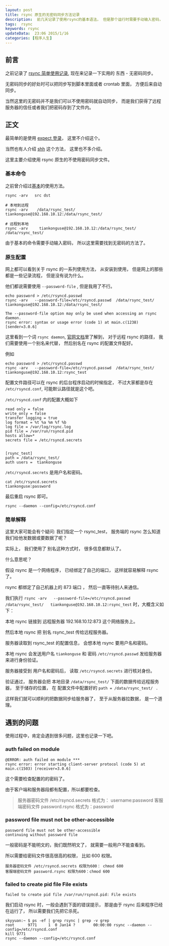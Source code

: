 ```yaml
---  
layout: post  
title: rsync 原生的无密码同步方法记录
description:  前几天记录了使用rsync的基本语法， 但是那个运行时需要手动输入密码， 很不方便，现在记录一下无密码同步。 
tags:  rsync
keywords: rsync
updateData:  23:06 2015/1/16
categories: [程序人生]
---  
```


## 前言

之前记录了 [rsync 简单使用记录][rsync-first], 现在来记录一下实用的 东西 - 无密码同步。  

无密码同步的好处时可以把同步写到脚本里面或者 crontab 里面， 方便后来自动同步。  

当然这里的无密码并不是我们可以不使用密码就自动同步， 而是我们获得了远程服务器的信任或者我们把密码存到了文件内。  


## 正文


最简单的是使用 [expect 登录][google_rsync_expect]， 这里不介绍这个。  

当然也有人介绍 [shh][google_rsync_ssh] 这个方法， 这里也不多介绍。  

这里主要介绍使用 rsync 原生的不使用密码同步文件。  

### 基本命令

之前曾介绍过[基本][rsync-first]的使用方法。  


```
rsync -arv   src dst

# 本地到远程
rsync -arv    /data/rsync_test/   tiankonguse@192.168.10.12:/data/rsync_test/ 

# 远程到本地
rsync -arv     tiankonguse@192.168.10.12:/data/rsync_test/    /data/rsync_test/
```

由于基本的命令需要手动输入密码， 所以这里需要找到无密码的方法了。  


### 原生配置


网上都可以看到关于 rsync 的一系列使用方法， 从安装到使用， 但是网上的那些都是一些记录流程， 但是没有说为什么。  

他们都说需要使用 `--password-file` , 但是我用了不行。  


```
echo password > /etc/rsyncd.passwd
rsync -arv   --password-file=/etc/rsyncd.passwd  /data/rsync_test/   tiankonguse@192.168.10.12:/data/rsync_test/

The --password-file option may only be used when accessing an rsync daemon.
rsync error: syntax or usage error (code 1) at main.c(1238) [sender=3.0.6]
```

这里看到一个词 `rsync daemon`, [官网文档][rsyncd_conf]里了解到， 对于远程 rsync 的路径， 我们需要使用一个别名来代替， 然后别名在 rsync 的配置文件配好。  

例如  

```
echo password > /etc/rsyncd.passwd
rsync -arv   --password-file=/etc/rsyncd.passwd  /data/rsync_test/   tiankonguse@192.168.10.12:rsync_test
```


配置文件路径可以在 rsync 的后台程序启动的时候指定， 不过大家都是存在 `/etc/rsyncd.conf`, 可能默认路径就是这个吧。  

`/etc/rsyncd.conf` 内的配置大概如下


```
read only = false 
write_only = false
transfer logging = true 
log format = %t %a %m %f %b
log file = /var/log/rsync.log               
pid file = /var/run/rsyncd.pid             
hosts allow=*
secrets file = /etc/rsyncd.secrets   


[rsync_test]
path = /data/rsync_test/ 
auth users =  tiankonguse
```

`/etc/rsyncd.secrets` 是用户名和密码。  

```
cat /etc/rsyncd.secrets
tiankonguse:password
```


最后重启 rsync 即可。  


```
rsync --daemon --config=/etc/rsyncd.conf
```

### 简单解释


这里大家可能会有个疑问: 我们指定一个 rsync_test， 服务端的 rsync 怎么知道我们给他发数据或要数据了呢？  

实际上， 我们使用了 别名这种方式时， 很多信息都默认了。  

什么意思呢？  

假设 rsync 是一个网络程序， 已经绑定了自己的端口， 这样就容易解释 rsync 了。    


rsync 都绑定了自己机器上的 873 端口 ， 然后一直等待别人来通信。  

我们执行 `rsync -arv   --password-file=/etc/rsyncd.passwd  /data/rsync_test/   tiankonguse@192.168.10.12:rsync_test` 时，大概含义如下：  

本地 rsync 链接到 远程服务器 192.168.10.12:873 这个网络服务上。  

然后本地 rsync 把 别名 rsync_test 传给远程服务器。  

服务器读取到 rsync_test 的配置信息， 会想本地 rsync 要用户名和密码。  

本地 rsync 会发送用户名 `tiankonguse` 和 密码 `/etc/rsyncd.passwd` 发给服务器来进行身份验证。  

服务器接受到 用户名和密码后， 读取 `/etc/rsyncd.secrets` 进行核对身份。  

验证通过， 服务器会把 本地目录 `/data/rsync_test/` 下面的数据传给远程服务器， 至于储存的位置， 在 配置文件中配置好的 `path = /data/rsync_test/ ` .  

这样我们就可以顺利的把数据同步给服务器了， 至于从服务器拉数据， 是一个道理。  


## 遇到的问题


使用过程中，肯定会遇到很多问题，这里也记录一下吧。  


### auth failed on module

```
@ERROR: auth failed on module *** 
rsync error: error starting client-server protocol (code 5) at main.c(1503) [receiver=3.0.6]
```

这个需要检查配置的的密码了。  

由于客户端和服务器段都有配置，所以都要检查。  


> 服务器密码文件 /etc/rsyncd.secrets 格式为： username:password
> 客服端密码文件 password.rsync 格式为：password


### password file must not be other-accessible


```
password file must not be other-accessible 
continuing without password file 
```

一般密码是不能明文的，我们既然明文了， 就需要一般用户不能查看到。  

所以需要给密码文件很高很高的权限， 比如 600 权限。  

```
服务器密码文件 /etc/rsyncd.secrets 权限为600： chmod 600
客服端密码文件 password.rsync 权限为600：chmod 600
```


### failed to create pid file File exists 

```
failed to create pid file /var/run/rsyncd.pid: File exists
```


我们启动 rsync 时，一般会遇到下面的错误提示， 那是由于 rsync 后来程序已经在运行了， 所以需要我们先把它杀死。 


```
skyyuan:~ $ ps -ef | grep rsync | grep -v grep
root      9771     1  0 Jan14 ?        00:00:00 rsync --daemon --config=/etc/rsyncd.conf
kill 9771
rsync --daemon --config=/etc/rsyncd.conf
```

[rsyncd_conf]: https://rsync.samba.org/ftp/rsync/rsyncd.conf.html
[google_rsync_ssh]: https://www.google.com.hk/search?q=rsync+ssh
[google_rsync_expect]: https://www.google.com.hk/search?q=rsync+expect
[rsync-first]: //github.tiankonguse.com/blog/2015/01/13/rsync-first/
